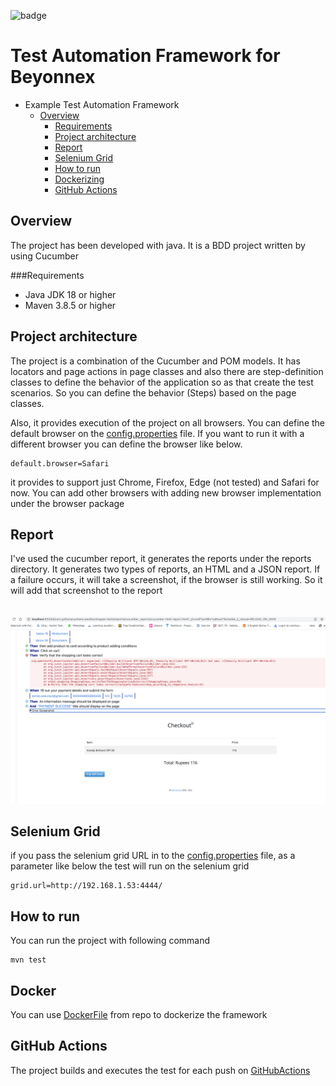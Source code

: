 ![badge](https://github.com/serhatozdursun/com.pythonanywhere.weathershopper.tests/actions/workflows/maven.yml/badge.svg)

# Test Automation Framework for Beyonnex

- Example Test Automation Framework
    * [Overview](#overview)
        + [Requirements](#requirements)
        + [Project architecture](#architecture)
        + [Report](#report)
        + [Selenium Grid](#grid)
        + [How to run](#run)
        + [Dockerizing](#docker)
        + [GitHub Actions](#action)
<a name="overview"></a>
## Overview
The project has been developed with java. It is a BDD project written by using Cucumber

<a name="requirements"></a>
###Requirements
- Java JDK 18 or higher
- Maven 3.8.5 or higher

<a name="architecture"></a>
## Project architecture

The project is a combination of the Cucumber and POM models. It has locators and page actions in page classes and also there are step-definition classes to define the behavior of the application so as that create the test scenarios. So you can define the behavior (Steps) based on the page classes.

Also, it provides execution of the project on all browsers. You can define the default browser on the [config.properties](https://github.com/serhatozdursun/com.pythonanywhere.weathershopper.tests/blob/master/src/test/resources/config.properties) file. If you want to run it with a different browser you can define the browser like below. 

```
default.browser=Safari
```

it provides to support just Chrome, Firefox, Edge (not tested) and Safari for now. You can add other browsers with adding new browser implementation under the browser package

<a name="report"></a>
## Report

I've used the cucumber report, it generates the reports under the reports directory. It generates two types of reports, an HTML and a JSON report. If a failure occurs, it will take a screenshot, if the browser is still working. So it will add that screenshot to the report
</br>
</br>
</br>
![Report](report.png)

<a name="grid"></a>
## Selenium Grid
if you pass the selenium grid URL in to the [config.properties](https://github.com/serhatozdursun/com.pythonanywhere.weathershopper.tests/blob/master/src/test/resources/config.properties) file, as a parameter like below the test will run on the selenium grid

```
grid.url=http://192.168.1.53:4444/
```

<a name="run"></a>
## How to run

You can run the project with following command
```
mvn test
```
<a name="docker"></a>
## Docker
You can use [DockerFile](https://github.com/serhatozdursun/com.pythonanywhere.weathershopper.tests/blob/master/DockerFile) from repo to dockerize the framework

<a name="action"></a>
## GitHub Actions
The project builds and executes the test for each push on [GitHubActions](https://github.com/serhatozdursun/com.pythonanywhere.weathershopper.tests/actions)
